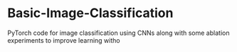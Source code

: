 # Basic-Image-Classification
PyTorch code for image classification using CNNs along with some ablation experiments to improve learning witho
